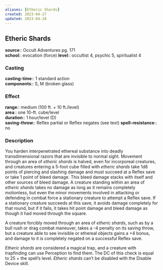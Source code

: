 ```yaml
---
aliases: [Etheric Shards]
created: 2023-04-27
updated: 2023-04-28
---
```


## Etheric Shards

**source**:: Occult Adventures pg. 171  
**school**:: evocation (force)
**level**:: occultist 4, psychic 5, spiritualist 4

### Casting

**casting-time**:: 1 standard action  
**components**:: S, M (broken glass)

### Effect

**range**:: medium (100 ft. + 10 ft./level)  
**area**:: one 10-ft. cube/level  
**duration**:: 1 hour/level (D)  
**saving-throw**:: Reflex partial or Reflex negates (see text)
**spell-resistance**:: no

### Description

You harden interpenetrated ethereal substance into deadly transdimensional razors that are invisible to normal sight. Movement through an area of *etheric shards* is halved, even for incorporeal creatures, and creatures entering a 5-foot cube filled with *etheric shards* take 1d8 points of piercing and slashing damage and must succeed at a Reflex save or take 1 point of bleed damage. This bleed damage stacks with itself and other sources of bleed damage. A creature standing within an area of *etheric shards* takes no damage as long as it remains completely motionless, but even the minor movements involved in attacking or defending in combat force a stationary creature to attempt a Reflex save. If a stationary creature succeeds at this save, it avoids damage completely for that round, but if it fails, it takes hit point damage and bleed damage as though it had moved through the square.  
  
A creature forcibly moved through an area of *etheric shards*, such as by a bull rush or drag combat maneuver, takes a -4 penalty on its saving throw, but a creature able to see invisible or ethereal objects gains a +4 bonus, and damage to it is completely negated on a successful Reflex save.  
  
*Etheric shards* are considered a magical trap, and a creature with trapfinding can use Perception to find them. The DC of this check is equal to 25 + the spell’s level. *Etheric shards* can’t be disabled with the Disable Device skill.
